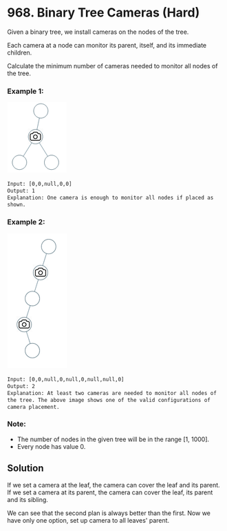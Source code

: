 # 968. Binary Tree Cameras (Hard)

Given a binary tree, we install cameras on the nodes of the tree.

Each camera at a node can monitor its parent, itself, and its immediate children.

Calculate the minimum number of cameras needed to monitor all nodes of the tree.

### Example 1:

![ex1](./ex1.png)

```
Input: [0,0,null,0,0]
Output: 1
Explanation: One camera is enough to monitor all nodes if placed as shown.
```

### Example 2:

![ex2](./ex2.png)

```
Input: [0,0,null,0,null,0,null,null,0]
Output: 2
Explanation: At least two cameras are needed to monitor all nodes of the tree. The above image shows one of the valid configurations of camera placement.
```

### Note:

- The number of nodes in the given tree will be in the range [1, 1000].
- Every node has value 0.

## Solution

If we set a camera at the leaf, the camera can cover the leaf and its parent.
If we set a camera at its parent, the camera can cover the leaf, its parent and its sibling.

We can see that the second plan is always better than the first.
Now we have only one option, set up camera to all leaves' parent.
